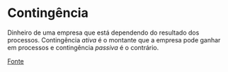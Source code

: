 # Contingência

Dinheiro de uma empresa que está dependendo do resultado dos processos.
Contingência _ativa_ é o montante que a empresa pode ganhar em processos e
contingência _passiva_ é o contrário.

[Fonte](https://blog.sajadv.com.br/contingenciamento-juridico-e-provisionamento-de-acoes-judiciais/)
